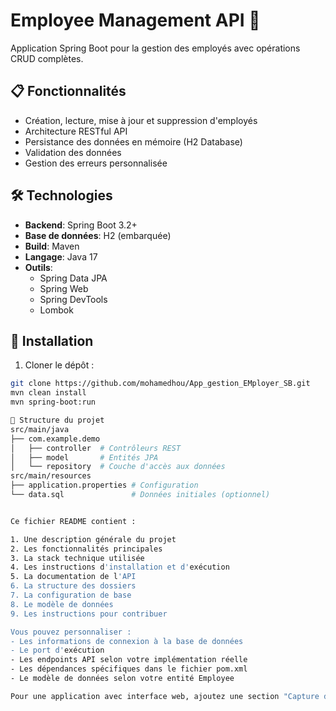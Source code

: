 # Employee Management API 🚀

Application Spring Boot pour la gestion des employés avec opérations CRUD complètes.

## 📋 Fonctionnalités
- Création, lecture, mise à jour et suppression d'employés
- Architecture RESTful API
- Persistance des données en mémoire (H2 Database)
- Validation des données
- Gestion des erreurs personnalisée

## 🛠 Technologies
- **Backend**: Spring Boot 3.2+
- **Base de données**: H2 (embarquée)
- **Build**: Maven
- **Langage**: Java 17
- **Outils**: 
  - Spring Data JPA
  - Spring Web
  - Spring DevTools
  - Lombok

## 🚀 Installation
1. Cloner le dépôt :
```bash
git clone https://github.com/mohamedhou/App_gestion_EMployer_SB.git
mvn clean install
mvn spring-boot:run

📝 Structure du projet
src/main/java
├── com.example.demo
│   ├── controller  # Contrôleurs REST
│   ├── model       # Entités JPA
│   └── repository  # Couche d'accès aux données
src/main/resources
├── application.properties # Configuration
└── data.sql               # Données initiales (optionnel)


Ce fichier README contient :

1. Une description générale du projet
2. Les fonctionnalités principales
3. La stack technique utilisée
4. Les instructions d'installation et d'exécution
5. La documentation de l'API
6. La structure des dossiers
7. La configuration de base
8. Le modèle de données
9. Les instructions pour contribuer

Vous pouvez personnaliser :
- Les informations de connexion à la base de données
- Le port d'exécution
- Les endpoints API selon votre implémentation réelle
- Les dépendances spécifiques dans le fichier pom.xml
- Le modèle de données selon votre entité Employee

Pour une application avec interface web, ajoutez une section "Capture d'écran" et décrivez brièvement l'interface.
